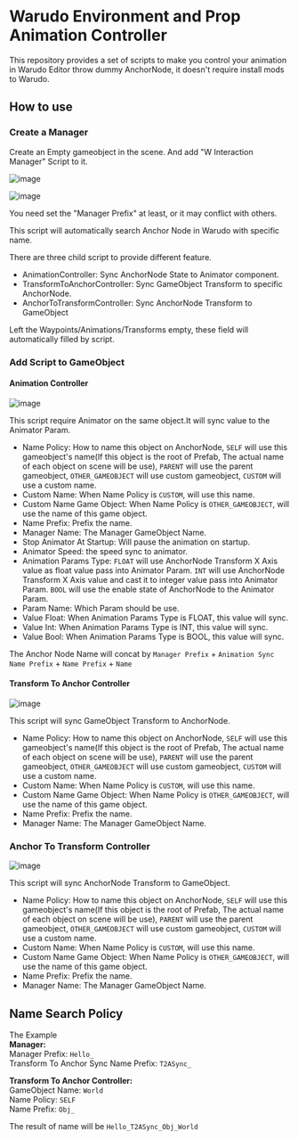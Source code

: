 # Warudo Environment and Prop Animation Controller
This repository provides a set of scripts to make you control your animation in Warudo Editor throw dummy AnchorNode, it doesn't require install mods to Warudo.

## How to use
### Create a Manager
Create an Empty gameobject in the scene. And add "W Interaction Manager" Script to it.

![image](https://github.com/user-attachments/assets/8903b4e5-d4a6-42b6-b73f-4e6f0215d65c)

![image](https://github.com/user-attachments/assets/5615f221-2dc2-4b9d-b680-17fac6d38ff0)

You need set the "Manager Prefix" at least, or it may conflict with others.   

This script will automatically search Anchor Node in Warudo with specific name.  

There are three child script to provide different feature.

* AnimationController: Sync AnchorNode State to Animator component.
* TransformToAnchorController: Sync GameObject Transform to specific AnchorNode.
* AnchorToTransformController: Sync AnchorNode Transform to GameObject

Left the Waypoints/Animations/Transforms empty, these field will automatically filled by script.  

### Add Script to GameObject
#### Animation Controller
![image](https://github.com/user-attachments/assets/b92ac36b-6ad3-4027-bde0-8c34d1c9860b)

This script require Animator on the same object.It will sync value to the Animator Param.  
* Name Policy: How to name this object on AnchorNode, `SELF` will use this gameobject's name(If this object is the root of Prefab, The actual name of each object on scene will be use), `PARENT` will use the parent gameobject, `OTHER_GAMEOBJECT` will use custom gameobject, `CUSTOM` will use a custom name.
* Custom Name: When Name Policy is `CUSTOM`, will use this name.
* Custom Name Game Object: When Name Policy is `OTHER_GAMEOBJECT`, will use the name of this game object.
* Name Prefix: Prefix the name.
* Manager Name: The Manager GameObject Name.
* Stop Animator At Startup: Will pause the animation on startup.
* Animator Speed: the speed sync to animator.
* Animation Params Type: `FLOAT` will use AnchorNode Transform X Axis value as float value pass into Animator Param. `INT` will use AnchorNode Transform X Axis value and cast it to integer value pass into Animator Param. `BOOL` will use the enable state of AnchorNode to the Animator Param.
* Param Name: Which Param should be use.
* Value Float: When Animation Params Type is FLOAT, this value will sync.
* Value Int: When Animation Params Type is INT, this value will sync.
* Value Bool: When Animation Params Type is BOOL, this value will sync.

The Anchor Node Name will concat by `Manager Prefix` + `Animation Sync Name Prefix` + `Name Prefix` + `Name`

#### Transform To Anchor Controller
![image](https://github.com/user-attachments/assets/f8893c95-1fe2-4cdd-a8b9-7c71639d068a)

This script will sync GameObject Transform to AnchorNode.
* Name Policy: How to name this object on AnchorNode, `SELF` will use this gameobject's name(If this object is the root of Prefab, The actual name of each object on scene will be use), `PARENT` will use the parent gameobject, `OTHER_GAMEOBJECT` will use custom gameobject, `CUSTOM` will use a custom name.
* Custom Name: When Name Policy is `CUSTOM`, will use this name.
* Custom Name Game Object: When Name Policy is `OTHER_GAMEOBJECT`, will use the name of this game object.
* Name Prefix: Prefix the name.
* Manager Name: The Manager GameObject Name.

### Anchor To Transform Controller
![image](https://github.com/user-attachments/assets/13da6dab-3a4e-4b25-8608-c679a15804be)

This script will sync AnchorNode Transform to GameObject.
* Name Policy: How to name this object on AnchorNode, `SELF` will use this gameobject's name(If this object is the root of Prefab, The actual name of each object on scene will be use), `PARENT` will use the parent gameobject, `OTHER_GAMEOBJECT` will use custom gameobject, `CUSTOM` will use a custom name.
* Custom Name: When Name Policy is `CUSTOM`, will use this name.
* Custom Name Game Object: When Name Policy is `OTHER_GAMEOBJECT`, will use the name of this game object.
* Name Prefix: Prefix the name.
* Manager Name: The Manager GameObject Name.

## Name Search Policy
The Example  
**Manager:**    
Manager Prefix: `Hello_`  
Transform To Anchor Sync Name Prefix: `T2ASync_`  

**Transform To Anchor Controller:**  
GameObject Name: `World`  
Name Policy: `SELF`  
Name Prefix: `Obj_`

The result of name will be `Hello_T2ASync_Obj_World`
